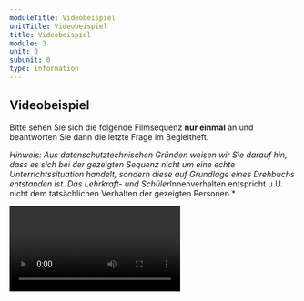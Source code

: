 ```yaml
---
moduleTitle: Videobeispiel
unitTitle: Videobeispiel
title: Videobeispiel
module: 3
unit: 0
subunit: 0
type: information
---
```


## Videobeispiel

Bitte sehen Sie sich die folgende Filmsequenz **nur einmal** an und beantworten Sie dann die letzte Frage im Begleitheft. 

*Hinweis: Aus datenschutztechnischen Gründen weisen wir Sie darauf hin, dass es sich bei der gezeigten Sequenz nicht um eine echte Unterrichtssituation handelt, sondern diese auf Grundlage eines Drehbuchs entstanden ist. Das Lehrkraft- und Schüler*Innenverhalten entspricht u.U. nicht dem tatsächlichen Verhalten der gezeigten Personen.*  

<video name="/videos/V6_Verstärkerplan_komp.mp4"></video>
